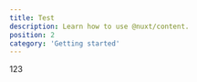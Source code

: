```yaml
---
title: Test
description: Learn how to use @nuxt/content.
position: 2
category: 'Getting started'
---
```


123
